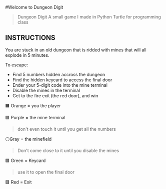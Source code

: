 #Welcome to Dungeon Digit
> Dungeon Digit A small game I made in Python Turtle for programming class

## INSTRUCTIONS 

You are stuck in an old dungeon that is ridded with mines that will all explode in 5 minutes. 

To escape: 

* Find 5 numbers hidden accross the dungeon
* Find the hidden keycard to access the final door
* Ender your 5-digit code into the mine terminal
* Disable the mines in the terminal
* Get to the fire exit (the red door), and win

 
 🟧 Orange = you
 the player
 
 🟪 Purple = the mine terminal 
 > don't even touch it until you get all the numbers 
 
 ⚪Gray = the minefield
 > Don't come close to it until you disable the mines 
 
 🟩 Green = Keycard
 > use it to open the final door 
 
 🟥 Red = Exit

